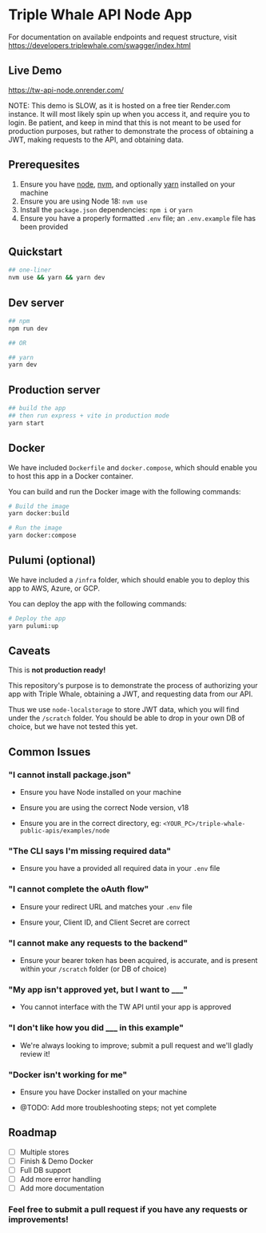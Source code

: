 # Triple Whale API Node App

For documentation on available endpoints and request structure, visit https://developers.triplewhale.com/swagger/index.html

## Live Demo

https://tw-api-node.onrender.com/

NOTE: This demo is SLOW, as it is hosted on a free tier Render.com instance. It will most likely spin up when you access it, and require you to login. Be patient, and keep in mind that this is not meant to be used for production purposes, but rather to demonstrate the process of obtaining a JWT, making requests to the API, and obtaining data.

## Prerequesites

1. Ensure you have [node](https://nodejs.org/en/download/), [nvm](https://github.com/nvm-sh/nvm), and optionally [yarn](https://yarnpkg.com/getting-started/install) installed on your machine
1. Ensure you are using Node 18: `nvm use`
1. Install the `package.json` dependencies: `npm i` or `yarn`
1. Ensure you have a properly formatted `.env` file; an `.env.example` file has been provided

## Quickstart

```bash
## one-liner
nvm use && yarn && yarn dev
```

## Dev server

```bash
## npm
npm run dev

## OR

## yarn
yarn dev
```

## Production server

```bash
## build the app
## then run express + vite in production mode
yarn start
```

## Docker

We have included `Dockerfile` and `docker.compose`, which should enable you to host this app in a Docker container.

You can build and run the Docker image with the following commands:

```bash
# Build the image
yarn docker:build

# Run the image
yarn docker:compose
```

## Pulumi (optional)

We have included a `/infra` folder, which should enable you to deploy this app to AWS, Azure, or GCP.

You can deploy the app with the following commands:

```bash
# Deploy the app
yarn pulumi:up
```

## Caveats

This is **not production ready!**

This repository's purpose is to demonstrate the process of authorizing your app with Triple Whale, obtaining a JWT, and requesting data from our API.

Thus we use `node-localstorage` to store JWT data, which you will find under the `/scratch` folder. You should be able to drop in your own DB of choice, but we have not tested this yet.

## Common Issues

### "I cannot install package.json"

- Ensure you have Node installed on your machine

- Ensure you are using the correct Node version, v18

- Ensure you are in the correct directory, eg: `<YOUR_PC>/triple-whale-public-apis/examples/node`

### "The CLI says I'm missing required data"

- Ensure you have a provided all required data in your `.env` file

### "I cannot complete the oAuth flow"

- Ensure your redirect URL and matches your `.env` file

- Ensure your, Client ID, and Client Secret are correct

### "I cannot make any requests to the backend"

- Ensure your bearer token has been acquired, is accurate, and is present within your `/scratch` folder (or DB of choice)

### "My app isn't approved yet, but I want to ___"

- You cannot interface with the TW API until your app is approved

### "I don't like how you did ___ in this example"

- We're always looking to improve; submit a pull request and we'll gladly review it!

### "Docker isn't working for me"

- Ensure you have Docker installed on your machine

- @TODO: Add more troubleshooting steps; not yet complete

## Roadmap

- [ ] Multiple stores
- [ ] Finish & Demo Docker
- [ ] Full DB support
- [ ] Add more error handling
- [ ] Add more documentation

### Feel free to submit a pull request if you have any requests or improvements!